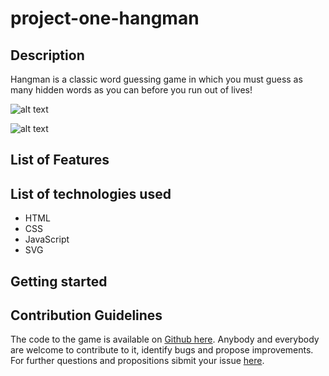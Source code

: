 # project-one-hangman

## Description

Hangman is a classic word guessing game in which you must guess as many hidden words as you can before you run out of lives! 

![alt text](https://imgur.com/AD0TvV3 "Screenshot of the game")

![alt text](https://imgur.com/mLrhr4v "Screenshot of the game")


## List of Features


## List of technologies used

+ HTML
+ CSS
+ JavaScript
+ SVG


## Getting started



## Contribution Guidelines

The code to the game is available on [Github here](https://github.com/Marichka94/project-one-hangman/tree/gh-pages). Anybody and everybody are welcome to contribute to it, identify bugs and propose improvements. For further questions and propositions sibmit your issue [here](https://github.com/Marichka94/project-one-hangman/issues).
